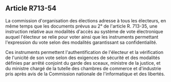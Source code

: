 Article R713-54
----
La commission d'organisation des élections adresse à tous les électeurs, en même
temps que les documents prévus au 2° de l'article R. 713-35, une instruction
relative aux modalités d'accès au système de vote électronique auquel l'électeur
se relie pour voter ainsi que les instruments permettant l'expression du vote
selon des modalités garantissant sa confidentialité.

Ces instruments permettent l'authentification de l'électeur et la vérification
de l'unicité de son vote selon des exigences de sécurité et des modalités
définies par arrêté conjoint du garde des sceaux, ministre de la justice, et du
ministre chargé de la tutelle des chambres de commerce et d'industrie pris après
avis de la Commission nationale de l'informatique et des libertés.
